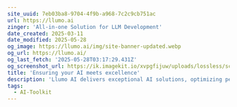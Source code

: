 ```yaml
---
site_uuid: 7eb03ba8-9704-4f9b-a968-7c2c9cb751ac
url: https://llumo.ai
zinger: 'All-in-one Solution for LLM Development'
date_created: 2025-03-11
date_modified: 2025-05-28
og_image: https://llumo.ai/img/site-banner-updated.webp
og_url: https://llumo.ai/
og_last_fetch: '2025-05-28T03:17:29.431Z'
og_screenshot_url: https://ik.imagekit.io/xvpgfijuw/uploads/lossless/screenshots/20250528_Llumo_og_screenshot.jpeg
title: 'Ensuring your AI meets excellence'
description: 'Llumo AI delivers exceptional AI solutions, optimizing performance and ensuring your technology achieves excellence through innovative and tailored strategies.'
tags:
  - AI-Toolkit
---
```



